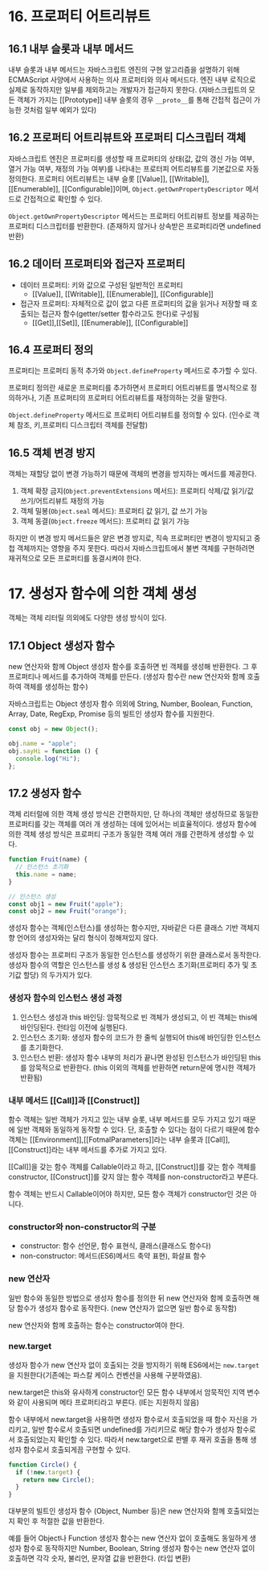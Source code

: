 # 16. 프로퍼티 어트리뷰트

## 16.1 내부 슬롯과 내부 메서드

내부 슬롯과 내부 메서드는 자바스크립트 엔진의 구현 알고리즘을 설명하기 위해 ECMAScript 사양에서 사용하는 의사 프로퍼티와 의사 메서드다. 엔진 내부 로직으로 실제로 동작하지만 일부를 제외하고는 개발자가 접근하지 못한다. (자바스크립트의 모든 객체가 가지는 [[Prototype]] 내부 슬롯의 경우 `__proto__`를 통해 간접적 접근이 가능한 것처럼 일부 예외가 있다)

## 16.2 프로퍼티 어트리뷰트와 프로퍼티 디스크립터 객체

자바스크립트 엔진은 프로퍼티를 생성할 때 프로퍼티의 상태(값, 값의 갱신 가능 여부, 열거 가능 여부, 재정의 가능 여부)를 나타내는 프로터피 어트리뷰트를 기본값으로 자동 정의한다. 프로퍼티 어트리뷰트는 내부 슬롯 [[Value]], [[Writable]], [[Enumerable]], [[Configurable]]이며, `Object.getOwnPropertyDescriptor` 메서드로 간접적으로 확인할 수 있다.

`Object.getOwnPropertyDescriptor` 메서드는 프로퍼티 어트리뷰트 정보를 제공하는 프로퍼티 디스크립터를 반환한다. (존재하지 않거나 상속받은 프로퍼티라면 undefined 반환)

## 16.2 데이터 프로퍼티와 접근자 프로퍼티

- 데이터 프로퍼티: 키와 값으로 구성된 일반적인 프로퍼티
  - [[Value]], [[Writable]], [[Enumerable]], [[Configurable]]
- 접근자 프로퍼티: 자체적으로 값이 없고 다른 프로퍼티의 값을 읽거나 저장할 때 호출되는 접근자 함수(getter/setter 함수라고도 한다)로 구성됨
  - [[Get]],[[Set]], [[Enumerable]], [[Configurable]]

## 16.4 프로퍼티 정의

프로퍼티는 프로퍼티 동적 추가와 `Object.defineProperty` 메서드로 추가할 수 있다.

프로퍼티 정의란 새로운 프로퍼티를 추가하면서 프로퍼티 어트리뷰트를 명시적으로 정의하거나, 기존 프로퍼티의 프로퍼티 어트리뷰트를 재정의하는 것을 말한다.

`Object.defineProperty` 메서드로 프로퍼티 어트리뷰트를 정의할 수 있다. (인수로 객체 참조, 키,프로퍼티 디스크립터 객체를 전달함)

## 16.5 객체 변경 방지

객체는 재할당 없이 변경 가능하기 때문에 객체의 변경을 방지하는 메서드를 제공한다.

1. 객체 확장 금지(`Object.preventExtensions` 메서드): 프로퍼티 삭제/값 읽기/값 쓰기/어트리뷰트 재정의 가능
2. 객체 밀봉(`Object.seal` 메서드): 프로퍼티 값 읽기, 값 쓰기 가능
3. 객체 동결(`Object.freeze` 메서드): 프로퍼티 값 읽기 가능

하지만 이 변경 방지 메서드들은 얕은 변경 방지로, 직속 프로퍼티만 변경이 방지되고 중첩 객체까지는 영향을 주지 못한다. 따라서 자바스크립트에서 불변 객체를 구현하려면 재귀적으로 모든 프로퍼티를 동결시켜야 한다.

# 17. 생성자 함수에 의한 객체 생성

객체는 객체 리터릴 의외에도 다양한 생성 방식이 있다.

## 17.1 Object 생성자 함수

new 연산자와 함께 Object 생성자 함수를 호출하면 빈 객체를 생성해 반환한다. 그 후 프로퍼티나 메서드를 추가하여 객체를 만든다. (생성자 함수란 new 연산자와 함께 호출하여 객체를 생성하는 함수)

자바스크립트는 Object 생성자 함수 의외에 String, Number, Boolean, Function, Array, Date, RegExp, Promise 등의 빌트인 생성자 함수를 지원한다.

```jsx
const obj = new Object();

obj.name = "apple";
obj.sayHi = function () {
  console.log("Hi");
};
```

## 17.2 생성자 함수

객체 리터럴에 의한 객체 생성 방식은 간편하지만, 단 하나의 객체만 생성하므로 동일한 프로퍼티를 갖는 객체를 여러 개 생성하는 데에 있어서는 비효율적이다. 생성자 함수에 의한 객체 생성 방식은 프로퍼티 구조가 동일한 객체 여러 개를 간편하게 생성할 수 있다.

```jsx
function Fruit(name) {
  // 인스턴스 초기화
  this.name = name;
}

// 인스턴스 생성
const obj1 = new Fruit("apple");
const obj2 = new Fruit("orange");
```

생성자 함수는 객체(인스턴스)를 생성하는 함수지만, 자바같은 다른 클래스 기반 객체지향 언어의 생성자와는 달리 형식이 정해져있지 않다.

생성자 함수는 프로퍼티 구조가 동일한 인스턴스를 생성하기 위한 클래스로서 동작한다. 생성자 함수의 역할은 인스턴스를 생성 & 생성된 인스턴스 초기화(프로퍼티 추가 및 초기값 할당) 의 두가지가 있다.

### 생성자 함수의 인스턴스 생성 과정

1. 인스턴스 생성과 this 바인딩: 암묵적으로 빈 객체가 생성되고, 이 빈 객체는 this에 바인딩된다. 런타임 이전에 실행된다.
2. 인스턴스 초기화: 생성자 함수의 코드가 한 줄씩 실행되어 this에 바인딩한 인스턴스를 초기화한다.
3. 인스턴스 반환: 생성자 함수 내부의 처리가 끝나면 완성된 인스턴스가 바인딩된 this를 암묵적으로 반환한다. (this 이외의 객체를 반환하면 return문에 명시한 객체가 반환됨)

### 내부 메서드 [[Call]]과 [[Construct]]

함수 객체는 일반 객체가 가지고 있는 내부 슬롯, 내부 메서드를 모두 가지고 있기 때문에 일반 객체와 동일하게 동작할 수 있다. 단, 호출할 수 있다는 점이 다르기 때문에 함수 객체는 [[Environment]],[[FotmalParameters]]라는 내부 슬롯과 [[Call]], [[Construct]]라는 내부 메서드를 추가로 가지고 있다.

[[Call]]을 갖는 함수 객체를 Callable이라고 하고, [[Construct]]를 갖는 함수 객체를 constructor, [[Construct]]를 갖지 않는 함수 객체를 non-constructor라고 부른다.

함수 객체는 반드시 Callable이어야 하지만, 모든 함수 객체가 constructor인 것은 아니다.

### constructor와 non-constructor의 구분

- constructor: 함수 선언문, 함수 표현식, 클래스(클래스도 함수다)
- non-constructor: 메서드(ES6)메서드 축약 표현), 화살표 함수

### new 연산자

일반 함수와 동일한 방법으로 생성자 함수를 정의한 뒤 new 연산자와 함께 호출하면 해당 함수가 생성자 함수로 동작한다. (new 연산자가 없으면 일반 함수로 동작함)

new 연산자와 함께 호출하는 함수는 constructor여야 한다.

### new.target

생성자 함수가 new 연산자 없이 호출되는 것을 방지하기 위해 ES6에서는 `new.target`을 지원한다(기존에는 파스칼 케이스 컨벤션을 사용해 구분하였음).

new.target은 this와 유사하게 constructor인 모든 함수 내부에서 암묵적인 지역 변수와 같이 사용되며 메타 프로퍼티라고 부른다. (IE는 지원하지 않음)

함수 내부에서 new.target을 사용하면 생성자 함수로서 호출되었을 때 함수 자신을 가리키고, 일반 함수로서 호출되면 undefined를 가리키므로 해당 함수가 생성자 함수로서 호출되었는지 확인할 수 있다. 따라서 new.target으로 판별 후 재귀 호출을 통해 생성자 함수로서 호출되게끔 구현할 수 있다.

```jsx
function Circle() {
  if (!new.target) {
    return new Circle();
  }
}
```

대부분의 빌트인 생성자 함수 (Object, Number 등)은 new 연산자와 함께 호출되었는지 확인 후 적절한 값을 반환한다.

예를 들어 Object나 Function 생성자 함수는 new 연산자 없이 호출해도 동일하게 생성자 함수로 동작하지만 Number, Boolean, String 생성자 함수는 new 연산자 없이 호출하면 각각 숫자, 불리언, 문자열 값을 반환한다. (타입 변환)
